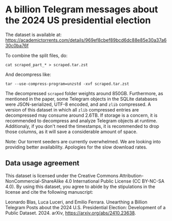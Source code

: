 # A billion Telegram messages about the 2024 US presidential election
The dataset is available at: https://academictorrents.com/details/969ef8cbef89bcd6dc88e85e30a37a630c0ba76f

To combine the split files, do:
```
cat scraped_part_* > scraped.tar.zst
```
And decompress like:
```
tar --use-compress-program=unzstd -xvf scraped.tar.zst
```

The decompressed `scraped` folder weights around 850GB. Furthermore, as mentioned in the paper, some Telegram objects in the SQLite databases were JSON-serialized, UTF-8 encoded, and and `zlib` compressed. A version of this dataset in which all `zlib` compressed entries are decompressed may consume around 2.6TB. If storage is a concern, it is recommended to decompress and analyze Telegram objects at runtime. Additionaly, if you don't need the timestamps, it is recommended to drop those columns, as it will save a considerable amount of space.

Note: Our torrent seeders are currently overwhelmed. We are looking into providing better availability. Apologies for the slow download rates.


## Data usage agreement
This dataset is licensed under the Creative Commons Attribution-NonCommercial-ShareAlike 4.0 International Public License (CC BY-NC-SA 4.0). By using this dataset, you agree to abide by the stipulations in the license and cite the following manuscript:

Leonardo Blas, Luca Luceri, and Emilio Ferrara. Unearthing a Billion Telegram Posts about the 2024 U.S. Presidential Election: Development of a Public Dataset. 2024. arXiv, https://arxiv.org/abs/2410.23638.

